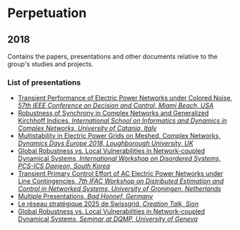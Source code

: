 # Perpetuation
## 2018
Contains the papers, presentations and other documents relative to the group's studies and projects.

### List of presentations

* [Transient Performance of Electric Power Networks under Colored Noise, *57th IEEE Conference on Decision and Control, Miami Beach, USA*](https://github.com/GeeeHesso/Perpetuation/tree/master/2018/Presentations/CDC_Miami)
* [Robustness of Synchrony in Complex Networks and Generalized Kirchhoff Indices, *International School on Informatics and Dynamics in Complex Networks, University of Catania, Italy*](https://github.com/GeeeHesso/Perpetuation/tree/master/2018/Presentations/Catania_School_Complex_Networks)
* [Multistability in Electric Power Grids on Meshed, Complex Networks, *Dynamics Days Europe 2018, Loughborough University, UK*](https://github.com/GeeeHesso/Perpetuation/tree/master/2018/Presentations/Dynamics_Days_Loughborough)
* [Global Robustness vs. Local Vulnerabilities in Network-coupled Dynamical Systems, *International Workshop on Disordered Systems, PCS-ICS Daejeon, South Korea*](https://github.com/GeeeHesso/Perpetuation/tree/master/2018/Presentations/DisSLoTT)
* [Transient Primary Control Effort of AC Electric Power Networks under Line Contingencies, *7th IFAC Workshop on Distributed Estimation and Control in Networked Systems, University of Groningen, Netherlands*](https://github.com/GeeeHesso/Perpetuation/tree/master/2018/Presentations/Necsys18_Groningen)
* [Multiple Presentations, *Bad Honnef, Germany*](https://github.com/GeeeHesso/Perpetuation/tree/master/2018/Presentations/Bad_Honnef)
* [Le réseau stratégique 2025 de Swissgrid, *Creation Talk, Sion*](https://github.com/GeeeHesso/Perpetuation/tree/master/2018/Presentations/Le_reseau_strategique_2025_de_Swissgrid)
* [Global Robustness vs. Local Vulnerabilities in Network-coupled Dynamical Systems, *Seminar at DQMP, University of Geneva*](https://github.com/GeeeHesso/Perpetuation/tree/master/2018/Presentations/DQMP_Geneva)

